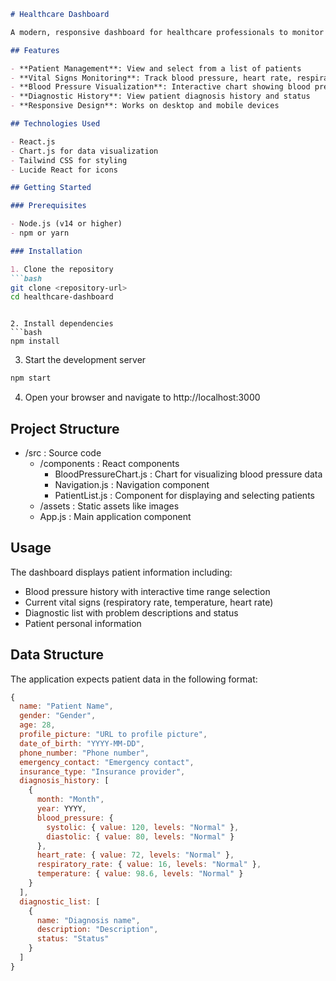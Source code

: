 ```markdown
# Healthcare Dashboard

A modern, responsive dashboard for healthcare professionals to monitor patient vital signs and medical history.

## Features

- **Patient Management**: View and select from a list of patients
- **Vital Signs Monitoring**: Track blood pressure, heart rate, respiratory rate, and temperature
- **Blood Pressure Visualization**: Interactive chart showing blood pressure trends over time
- **Diagnostic History**: View patient diagnosis history and status
- **Responsive Design**: Works on desktop and mobile devices

## Technologies Used

- React.js
- Chart.js for data visualization
- Tailwind CSS for styling
- Lucide React for icons

## Getting Started

### Prerequisites

- Node.js (v14 or higher)
- npm or yarn

### Installation

1. Clone the repository
```bash
git clone <repository-url>
cd healthcare-dashboard
 ```
```

2. Install dependencies
```bash
npm install
 ```

3. Start the development server
```bash
npm start
 ```

4. Open your browser and navigate to http://localhost:3000
## Project Structure
- /src : Source code
  - /components : React components
    - BloodPressureChart.js : Chart for visualizing blood pressure data
    - Navigation.js : Navigation component
    - PatientList.js : Component for displaying and selecting patients
  - /assets : Static assets like images
  - App.js : Main application component
## Usage
The dashboard displays patient information including:

- Blood pressure history with interactive time range selection
- Current vital signs (respiratory rate, temperature, heart rate)
- Diagnostic list with problem descriptions and status
- Patient personal information
## Data Structure
The application expects patient data in the following format:

```javascript
{
  name: "Patient Name",
  gender: "Gender",
  age: 28,
  profile_picture: "URL to profile picture",
  date_of_birth: "YYYY-MM-DD",
  phone_number: "Phone number",
  emergency_contact: "Emergency contact",
  insurance_type: "Insurance provider",
  diagnosis_history: [
    {
      month: "Month",
      year: YYYY,
      blood_pressure: {
        systolic: { value: 120, levels: "Normal" },
        diastolic: { value: 80, levels: "Normal" }
      },
      heart_rate: { value: 72, levels: "Normal" },
      respiratory_rate: { value: 16, levels: "Normal" },
      temperature: { value: 98.6, levels: "Normal" }
    }
  ],
  diagnostic_list: [
    {
      name: "Diagnosis name",
      description: "Description",
      status: "Status"
    }
  ]
}
 ```
```
